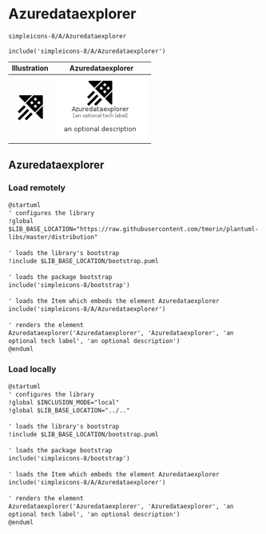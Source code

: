 # Azuredataexplorer


```text
simpleicons-8/A/Azuredataexplorer
```

```text
include('simpleicons-8/A/Azuredataexplorer')
```



| Illustration | Azuredataexplorer |
| :---: | :---: |
| ![illustration for Illustration](../../simpleicons-8/A/Azuredataexplorer.png) | ![illustration for Azuredataexplorer](../../simpleicons-8/A/Azuredataexplorer.Local.png) |




## Azuredataexplorer

### Load remotely
```plantuml
@startuml
' configures the library
!global $LIB_BASE_LOCATION="https://raw.githubusercontent.com/tmorin/plantuml-libs/master/distribution"

' loads the library's bootstrap
!include $LIB_BASE_LOCATION/bootstrap.puml

' loads the package bootstrap
include('simpleicons-8/bootstrap')

' loads the Item which embeds the element Azuredataexplorer
include('simpleicons-8/A/Azuredataexplorer')

' renders the element
Azuredataexplorer('Azuredataexplorer', 'Azuredataexplorer', 'an optional tech label', 'an optional description')
@enduml
```

### Load locally
```plantuml
@startuml
' configures the library
!global $INCLUSION_MODE="local"
!global $LIB_BASE_LOCATION="../.."

' loads the library's bootstrap
!include $LIB_BASE_LOCATION/bootstrap.puml

' loads the package bootstrap
include('simpleicons-8/bootstrap')

' loads the Item which embeds the element Azuredataexplorer
include('simpleicons-8/A/Azuredataexplorer')

' renders the element
Azuredataexplorer('Azuredataexplorer', 'Azuredataexplorer', 'an optional tech label', 'an optional description')
@enduml
```

